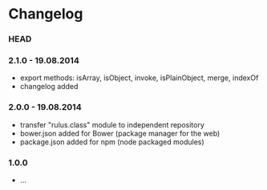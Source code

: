 # Changelog

### HEAD

### 2.1.0 - 19.08.2014
* export methods: isArray, isObject, invoke, isPlainObject, merge, indexOf
* changelog added

### 2.0.0 - 19.08.2014
* transfer "rulus.class" module to independent repository
* bower.json added for Bower (package manager for the web)
* package.json added for npm (node packaged modules)

### 1.0.0
* ...
